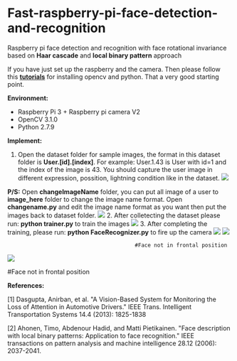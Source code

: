 # Fast-raspberry-pi-face-detection-and-recognition
Raspberry pi face detection and recognition with face rotational invariance based on **Haar cascade** and **local binary pattern** approach

If you have just set up the raspberry and the camera. Then please follow this [**tutorials**](http://www.pyimagesearch.com/2016/04/18/install-guide-raspberry-pi-3-raspbian-jessie-opencv-3/) for installing opencv and python. That a very good starting point.

**Environment:**
- Raspberry Pi 3 + Raspberry pi camera V2
- OpenCV 3.1.0
- Python 2.7.9

**Implement:**
1. Open the dataset folder for sample images, the format in this dataset folder is **User.[id].[index]**. For example: User.1.43 is User with id=1 and the index of the image is 43. You should capture the user image in different expression, possition, lightning condition like in the dataset.
![](https://github.com/DangLienMinh/Fast-raspberry-pi-face-detection-and-recognition/blob/master/upload/2017-04-01-154913_1184x624_scrot.png)

**P/S:** Open **changeImageName** folder, you can put all image of a user to **image_here** folder to change the image name format. Open **changename.py** and edit the image name format as you want then put the images back to dataset folder.
![](https://github.com/DangLienMinh/Fast-raspberry-pi-face-detection-and-recognition/blob/master/upload/2017-04-01-155213_1184x624_scrot.png)
2. After colletecting the dataset please run: **python trainer.py** to train the images
![](https://github.com/DangLienMinh/Fast-raspberry-pi-face-detection-and-recognition/blob/master/upload/2017-04-01-155423_1184x624_scrot.png)
3. After completing the training, please run: **python FaceRecognizer.py** to fire up the camera
![](https://github.com/DangLienMinh/Fast-raspberry-pi-face-detection-and-recognition/blob/master/upload/2017-04-01-155503_1184x624_scrot.png)
![](https://github.com/DangLienMinh/Fast-raspberry-pi-face-detection-and-recognition/blob/master/upload/2017-04-01-155547_1184x624_scrot.png)

                                            #Face not in frontal position

![](https://github.com/DangLienMinh/Fast-raspberry-pi-face-detection-and-recognition/blob/master/upload/2017-04-01-155602_1184x624_scrot.png)

#Face not in frontal position

**References:**

[1] Dasgupta, Anirban, et al. "A Vision-Based System for Monitoring the Loss of Attention in Automotive Drivers." IEEE Trans. Intelligent Transportation Systems 14.4 (2013): 1825-1838

[2] Ahonen, Timo, Abdenour Hadid, and Matti Pietikainen. "Face description with local binary patterns: Application to face recognition." IEEE transactions on pattern analysis and machine intelligence 28.12 (2006): 2037-2041.

